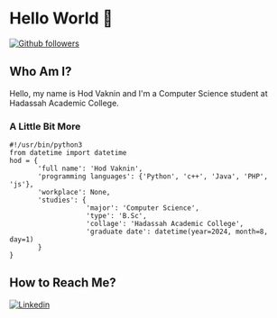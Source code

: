 # Hello World 👋 #
[![Github followers](https://img.shields.io/github/followers/hodvak?style=social&label=Follow)](https://github.com/hodvak?tab=followers)

## Who Am I? ##
Hello, my name is Hod Vaknin and I'm a Computer Science student at Hadassah Academic College.

### A Little Bit More ###
```python3
#!/usr/bin/python3
from datetime import datetime
hod = {
       'full name': 'Hod Vaknin',
       'programming languages': {'Python', 'c++', 'Java', 'PHP', 'js'},
       'workplace': None,
       'studies': {
                   'major': 'Computer Science',
                   'type': 'B.Sc',
                   'collage': 'Hadassah Academic College',
                   'graduate date': datetime(year=2024, month=8, day=1)                  
       }
}
```

##  How to Reach Me? ## 
[![Linkedin](https://img.shields.io/badge/LinkedIn-0077B5?style=for-the-badge&logo=linkedin&logoColor=white)](https://www.linkedin.com/in/hod-vaknin/)


<!--
**hodvak/hodvak** is a ✨ _special_ ✨ repository because its `README.md` (this file) appears on your GitHub profile.

Here are some ideas to get you started:

- 🔭 I’m currently working on ...
- 🌱 I’m currently learning ...
- 👯 I’m looking to collaborate on ...
- 🤔 I’m looking for help with ...
- 💬 Ask me about ...
- 📫 How to reach me: ...
- 😄 Pronouns: ...
- ⚡ Fun fact: ...
-->
